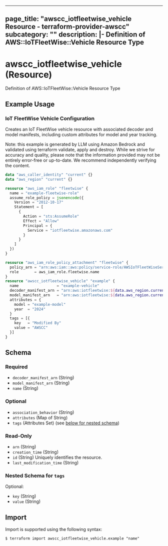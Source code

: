 
---
page_title: "awscc_iotfleetwise_vehicle Resource - terraform-provider-awscc"
subcategory: ""
description: |-
  Definition of AWS::IoTFleetWise::Vehicle Resource Type
---

# awscc_iotfleetwise_vehicle (Resource)

Definition of AWS::IoTFleetWise::Vehicle Resource Type

## Example Usage

### IoT FleetWise Vehicle Configuration

Creates an IoT FleetWise vehicle resource with associated decoder and model manifests, including custom attributes for model and year tracking.
                                
Note: this example is generated by LLM using Amazon Bedrock and validated using terraform validate, apply and destroy. While we strive for accuracy and quality, please note that the information provided may not be entirely error-free or up-to-date. We recommend independently verifying the content.

```terraform
data "aws_caller_identity" "current" {}
data "aws_region" "current" {}

resource "aws_iam_role" "fleetwise" {
  name = "example-fleetwise-role"
  assume_role_policy = jsonencode({
    Version = "2012-10-17"
    Statement = [
      {
        Action = "sts:AssumeRole"
        Effect = "Allow"
        Principal = {
          Service = "iotfleetwise.amazonaws.com"
        }
      }
    ]
  })
}

resource "aws_iam_role_policy_attachment" "fleetwise" {
  policy_arn = "arn:aws:iam::aws:policy/service-role/AWSIoTFleetWiseServiceRole"
  role       = aws_iam_role.fleetwise.name
}
resource "awscc_iotfleetwise_vehicle" "example" {
  name                 = "example-vehicle"
  decoder_manifest_arn = "arn:aws:iotfleetwise:${data.aws_region.current.name}:${data.aws_caller_identity.current.account_id}:decoder-manifest/example"
  model_manifest_arn   = "arn:aws:iotfleetwise:${data.aws_region.current.name}:${data.aws_caller_identity.current.account_id}:model-manifest/example"
  attributes = {
    model = "example-model"
    year  = "2024"
  }
  tags = [{
    key   = "Modified By"
    value = "AWSCC"
  }]
}
```

<!-- schema generated by tfplugindocs -->
## Schema

### Required

- `decoder_manifest_arn` (String)
- `model_manifest_arn` (String)
- `name` (String)

### Optional

- `association_behavior` (String)
- `attributes` (Map of String)
- `tags` (Attributes Set) (see [below for nested schema](#nestedatt--tags))

### Read-Only

- `arn` (String)
- `creation_time` (String)
- `id` (String) Uniquely identifies the resource.
- `last_modification_time` (String)

<a id="nestedatt--tags"></a>
### Nested Schema for `tags`

Optional:

- `key` (String)
- `value` (String)

## Import

Import is supported using the following syntax:

```shell
$ terraform import awscc_iotfleetwise_vehicle.example "name"
```
